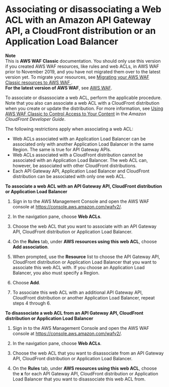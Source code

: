# Associating or disassociating a Web ACL with an Amazon API Gateway API, a CloudFront distribution or an Application Load Balancer<a name="classic-web-acl-associating-cloudfront-distribution"></a>

**Note**  
This is **AWS WAF Classic** documentation\. You should only use this version if you created AWS WAF resources, like rules and web ACLs, in AWS WAF prior to November 2019, and you have not migrated them over to the latest version yet\. To migrate your resources, see [Migrating your AWS WAF Classic resources to AWS WAF ](waf-migrating-from-classic.md)\.  
**For the latest version of AWS WAF**, see [AWS WAF](waf-chapter.md)\. 

To associate or disassociate a web ACL, perform the applicable procedure\. Note that you also can associate a web ACL with a CloudFront distribution when you create or update the distribution\. For more information, see [Using AWS WAF Classic to Control Access to Your Content](https://docs.aws.amazon.com/AmazonCloudFront/latest/DeveloperGuide/distribution-web-awswaf.html) in the *Amazon CloudFront Developer Guide*\.

The following restrictions apply when associating a web ACL:
+ Web ACLs associated with an Application Load Balancer can be associated only with another Application Load Balancer in the same Region\. The same is true for API Gateway APIs\.
+ Web ACLs associated with a CloudFront distribution cannot be associated with an Application Load Balancer\. The web ACL can, however, be associated with other CloudFront distributions\.
+ Each API Gateway API, Application Load Balancer and CloudFront distribution can be associated with only one web ACL\.

**To associate a web ACL with an API Gateway API, CloudFront distribution or Application Load Balancer**

1. Sign in to the AWS Management Console and open the AWS WAF console at [https://console\.aws\.amazon\.com/wafv2/](https://console.aws.amazon.com/wafv2/)\. 

1. In the navigation pane, choose **Web ACLs**\.

1. Choose the web ACL that you want to associate with an API Gateway API, CloudFront distribution or Application Load Balancer\. 

1. On the **Rules** tab, under **AWS resources using this web ACL**, choose **Add association**\.

1. When prompted, use the **Resource** list to choose the API Gateway API, CloudFront distribution or Application Load Balancer that you want to associate this web ACL with\. If you choose an Application Load Balancer, you also must specify a Region\.

1. Choose **Add**\.

1. To associate this web ACL with an additional API Gateway API, CloudFront distribution or another Application Load Balancer, repeat steps 4 through 6\.<a name="classic-web-acl-disassociating-cloudfront-distribution-procedure"></a>

**To disassociate a web ACL from an API Gateway API, CloudFront distribution or Application Load Balancer**

1. Sign in to the AWS Management Console and open the AWS WAF console at [https://console\.aws\.amazon\.com/wafv2/](https://console.aws.amazon.com/wafv2/)\. 

1. In the navigation pane, choose **Web ACLs**\.

1. Choose the web ACL that you want to disassociate from an API Gateway API, CloudFront distribution or Application Load Balancer\.

1. On the **Rules** tab, under **AWS resources using this web ACL**, choose the **x** for each API Gateway API, CloudFront distribution or Application Load Balancer that you want to disassociate this web ACL from\.
